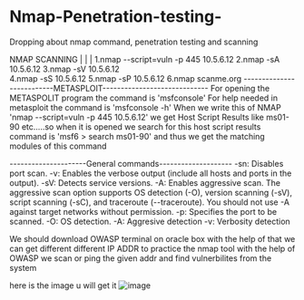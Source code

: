 # Nmap-Penetration-testing-
Dropping about nmap command, penetration testing and scanning 

NMAP SCANNING
|
|
|
1.nmap --script=vuln -p 445 10.5.6.12
2.nmap -sA 10.5.6.12
3.nmap -sV 10.5.6.12  
4.nmap -sS 10.5.6.12
5.nmap -sP 10.5.6.12
6.nmap scanme.org
--------------------------METASPLOIT-----------------------------
For opening the METASPOLIT program the command is 'msfconsole' 
For help needed in metasploit the command is 'msfconsole -h'
When we write this of NMAP 'nmap --script=vuln -p 445 10.5.6.12' we get Host Script Results like ms01-90 etc.....so when it is opened we search for this host script results 
command is 'msf6 > search ms01-90' and thus we get the matching modules of this command 

---------------------General commands--------------------
-sn: Disables port scan.
-v: Enables the verbose output (include all hosts and ports in the output).
-sV: Detects service versions.
-A: Enables aggressive scan. The aggressive scan option supports OS detection (-O), version scanning (-sV), script scanning (-sC), and traceroute (--traceroute). You should not use -A against target networks without permission.
-p: Specifies the port to be scanned.
-O: OS detection.
-A: Aggresive detection 
-v: Verbosity detection  

We should download OWASP terminal on oracle box with the help of that we can get different different IP ADDR to practice the nmap tool with the help of OWASP we scan or ping the given addr and find vulnerbilites from the system  

here is the image u will get it 
![image](https://github.com/user-attachments/assets/ee5e5d17-474c-4cf2-b645-7ecd3f5e29d6)








